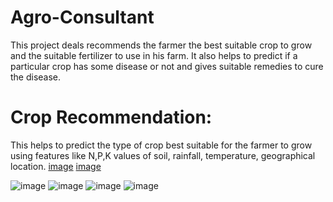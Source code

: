 # Agro-Consultant


This project deals recommends the farmer the best suitable crop to grow and the suitable fertilizer to use in his farm. It also helps to predict if a particular crop has some disease or not and gives suitable remedies to cure the disease.

# Crop Recommendation:

This helps to predict the type of crop best suitable for the farmer to grow using features like N,P,K values of soil, rainfall, temperature, geographical location.
[image](https://user-images.githubusercontent.com/70806987/170834809-5728456d-618a-4097-8479-fea2d5eb899d.png)
[image](https://user-images.githubusercontent.com/70806987/170834847-e27c4618-a19a-40fb-8766-3842737d220a.png)


![image](https://user-images.githubusercontent.com/70806987/170834851-810b31bf-5508-4463-84ab-5d2c21e40801.png)
![image](https://user-images.githubusercontent.com/70806987/170834855-62efe1d6-a5d9-4f06-a039-82075a6fdfe9.png)
![image](https://user-images.githubusercontent.com/70806987/170834860-4ed71aff-9776-4e27-8101-8233ce0d46d1.png)
![image](https://user-images.githubusercontent.com/70806987/170834863-e090efa5-dde8-4bd8-978b-108a4c877a97.png)

